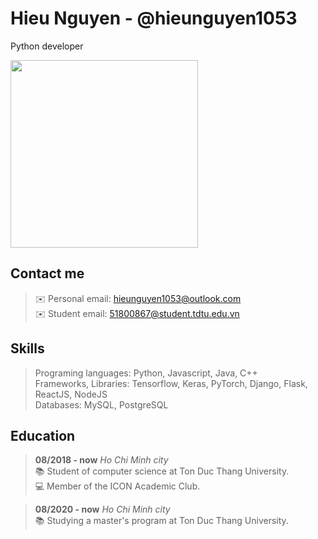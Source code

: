Hieu Nguyen - @hieunguyen1053
=============================
Python developer

<img width="300" width="300" src="https://scontent-hkg4-1.xx.fbcdn.net/v/t1.6435-9/117340848_2623161844603080_2496004396830420397_n.jpg?_nc_cat=107&ccb=1-3&_nc_sid=174925&_nc_ohc=ed81v5PrSwQAX8P2-ED&_nc_ht=scontent-hkg4-1.xx&oh=ad94a82930647e89fd9ef093392ae4f3&oe=608BBD16">

Contact me
-----------
> ✉️ Personal email: [hieunguyen1053@outlook.com](mailto:hieunguyen1053@outlook.com) \
> ✉️ Student email: [51800867@student.tdtu.edu.vn](mailto:51800867@student.tdtu.edu.vn)

Skills
------
> Programing languages: Python, Javascript, Java, C++ \
> Frameworks, Libraries: Tensorflow, Keras, PyTorch, Django, Flask, ReactJS, NodeJS \
> Databases: MySQL, PostgreSQL

Education
---------
> **08/2018 - now** _Ho Chi Minh city_ \
> 📚 Student of computer science at Ton Duc Thang University. \
> 💻 Member of the ICON Academic Club.

> **08/2020 - now** _Ho Chi Minh city_ \
> 📚 Studying a master's program at Ton Duc Thang University.
